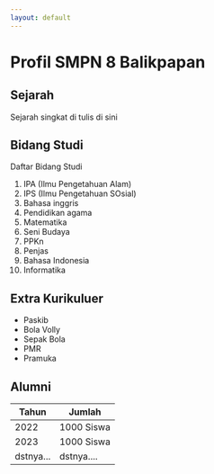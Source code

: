 ```yaml
---
layout: default
---
```


# Profil SMPN 8 Balikpapan

## Sejarah
Sejarah singkat di tulis di sini

## Bidang Studi
Daftar Bidang Studi
1. IPA (Ilmu Pengetahuan Alam)
2. IPS (Ilmu Pengetahuan SOsial)
3. Bahasa inggris
4. Pendidikan agama       
5. Matematika
6. Seni Budaya
7. PPKn
8. Penjas
9. Bahasa Indonesia
10. Informatika

## Extra Kurikuluer
- Paskib
- Bola Volly
- Sepak Bola
- PMR
- Pramuka


## Alumni

Tahun     |     Jumlah
----------|--------------
2022      |  1000 Siswa
2023      |  1000 Siswa
dstnya... |  dstnya....

